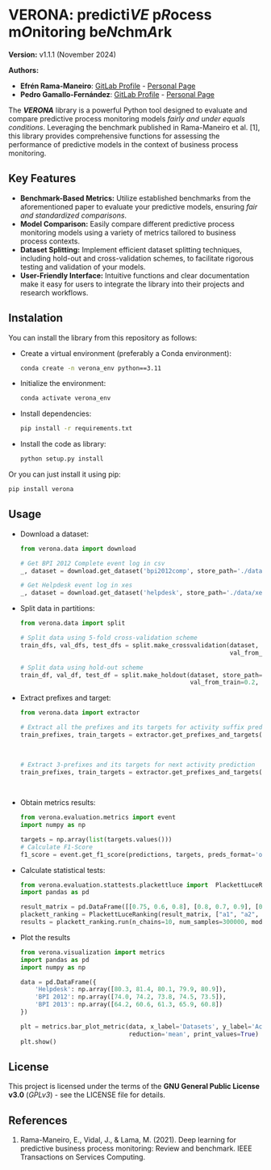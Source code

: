 # VERONA: predicti<i>VE</i> p<i>R</i>ocess m<i>O</i>nitoring be<i>N</i>chm<i>A</i>rk

**Version:** v1.1.1 (November 2024)

**Authors:**
 - **Efrén Rama-Maneiro**: [GitLab Profile](https://gitlab.citius.usc.es/efren.rama) -
[Personal Page](https://citius.gal/team/efren-rama-maneiro)
 - **Pedro Gamallo-Fernández**: [GitLab Profile](https://gitlab.citius.usc.es/pedro.gamallo) -
[Personal Page](https://citius.gal/team/pedro-gamallo-fernandez)


The ***VERONA*** library is a powerful Python tool designed to evaluate and compare predictive process
monitoring models *fairly and under equals conditions*. Leveraging the benchmark published in Rama-Maneiro et al. [1],
this library provides comprehensive functions for assessing the performance of predictive models in the context of 
business process monitoring.

## Key Features
- **Benchmark-Based Metrics:** Utilize established benchmarks from the aforementioned paper to evaluate your 
predictive models, ensuring *fair and standardized comparisons*.
- **Model Comparison:** Easily compare different predictive process monitoring models using a variety of metrics 
tailored to business process contexts.
- **Dataset Splitting:** Implement efficient dataset splitting techniques, including hold-out and cross-validation 
schemes, to facilitate rigorous testing and validation of your models.
- **User-Friendly Interface:** Intuitive functions and clear documentation make it easy for users to integrate the 
library into their projects and research workflows.

## Instalation
You can install the library from this repository as follows:
- Create a virtual environment (preferably a Conda environment):
    ```bash
    conda create -n verona_env python==3.11
    ```
- Initialize the environment:
    ```bash
    conda activate verona_env
    ```
- Install dependencies:
    ```bash
    pip install -r requirements.txt
    ```
- Install the code as library:
    ```bash
    python setup.py install
    ```

Or you can just install it using pip:
```bash
pip install verona
```

## Usage

- Download a dataset:
    ```python
    from verona.data import download

    # Get BPI 2012 Complete event log in csv
    _, dataset = download.get_dataset('bpi2012comp', store_path='./data/csv', extension='csv')
  
    # Get Helpdesk event log in xes
    _, dataset = download.get_dataset('helpdesk', store_path='./data/xes', extension='xes')
    ```

- Split data in partitions:
    ```python
    from verona.data import split
  
    # Split data using 5-fold cross-validation scheme
    train_dfs, val_dfs, test_dfs = split.make_crossvalidation(dataset, store_path='./data/csv/cv', cv_folds=5,
                                                              val_from_train=0.2, case_column='case:concept:name')
  
    # Split data using hold-out scheme
    train_df, val_df, test_df = split.make_holdout(dataset, store_path='./data/csv/holdout', test_size=0.2,
                                                   val_from_train=0.2, case_column='case:column:name')                                                      
    ```
  
- Extract prefixes and target:
    ```python
    from verona.data import extractor
  
    # Extract all the prefixes and its targets for activity suffix prediction
    train_prefixes, train_targets = extractor.get_prefixes_and_targets(train_df, 'activity_suffix',
                                                                       case_id='case:concept:name',
                                                                       activity_id='concept:name')
  
    # Extract 3-prefixes and its targets for next activity prediction 
    train_prefixes, train_targets = extractor.get_prefixes_and_targets(train_df, 'next_activity', prefix_size=3,
                                                                       case_id='case:concept:name',
                                                                       activity_id='concept:name')
    ```

- Obtain metrics results:
    ```python
    from verona.evaluation.metrics import event
    import numpy as np
  
    targets = np.array(list(targets.values()))
    # Calculate F1-Score
    f1_score = event.get_f1_score(predictions, targets, preds_format='onehot', gt_format='labels')
    ```

- Calculate statistical tests:
    ```python
    from verona.evaluation.stattests.plackettluce import  PlackettLuceRanking
    import pandas as pd
  
    result_matrix = pd.DataFrame([[0.75, 0.6, 0.8], [0.8, 0.7, 0.9], [0.9, 0.8, 0.7]])
    plackett_ranking = PlackettLuceRanking(result_matrix, ["a1", "a2", "a3"])
    results = plackett_ranking.run(n_chains=10, num_samples=300000, mode="max")
    ```
- Plot the results
    ```python
    from verona.visualization import metrics
    import pandas as pd
    import numpy as np
  
    data = pd.DataFrame({
        'Helpdesk': np.array([80.3, 81.4, 80.1, 79.9, 80.9]),
        'BPI 2012': np.array([74.0, 74.2, 73.8, 74.5, 73.5]),
        'BPI 2013': np.array([64.2, 60.6, 61.3, 65.9, 60.8])
    })

    plt = metrics.bar_plot_metric(data, x_label='Datasets', y_label='Accuracies',
                                  reduction='mean', print_values=True)
    plt.show()
    ```

## License
This project is licensed under the terms of the **GNU General Public License v3.0** (*GPLv3*) - see the LICENSE file 
for details.

## References
1. Rama-Maneiro, E., Vidal, J., & Lama, M. (2021). Deep learning for predictive business process monitoring: Review and 
benchmark. IEEE Transactions on Services Computing.
